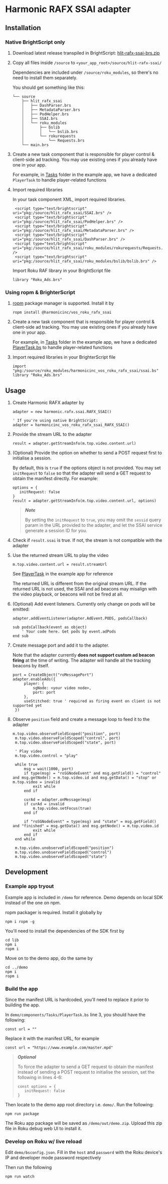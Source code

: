 # Harmonic RAFX SSAI adapter

## Installation
### Native BrightScript only
1. Download latest release transpiled in BrightScript: [hlit-rafx-ssai-brs.zip](https://github.com/harmonicinc-com/client-side-ad-tracking-roku/releases/latest/download/hlit-rafx-ssai-brs.zip)
    
2. Copy all files inside `/source` to `<your_app_root>/source/hlit-rafx-ssai/`

    Dependencies are included under `/source/roku_modules`, so there's no need to install them separately.

    You should get something like this:
    ```
    └── source
        ├── hlit_rafx_ssai
        │   ├── DashParser.brs
        │   ├── MetadataParser.brs
        │   ├── PodHelper.brs
        │   ├── SSAI.brs
        │   └── roku_modules
        │       ├── bslib
        │       │   └── bslib.brs
        │       └── rokurequests
        │           └── Requests.brs
        └── main.brs
    ```

3. Create a new task component that is responsible for player control & client-side ad tracking. You may use existing ones if you already have one in your app. 
   
   For example, in [Tasks](https://github.com/harmonicinc-com/client-side-ad-tracking-roku/tree/main/demo/components/Tasks) folder in the example app, we have a dedicated `PlayerTask` to handle player-related functions
4. Import required libraries

   In your task component XML, import required libraries.
   ```
    <script type="text/brightscript" uri="pkg:/source/hlit_rafx_ssai/SSAI.brs" />
    <script type="text/brightscript" uri="pkg:/source/hlit_rafx_ssai/PodHelper.brs" />
    <script type="text/brightscript" uri="pkg:/source/hlit_rafx_ssai/MetadataParser.brs" />
    <script type="text/brightscript" uri="pkg:/source/hlit_rafx_ssai/DashParser.brs" />
    <script type="text/brightscript" uri="pkg:/source/hlit_rafx_ssai/roku_modules/rokurequests/Requests.brs" />
    <script type="text/brightscript" uri="pkg:/source/hlit_rafx_ssai/roku_modules/bslib/bslib.brs" />
   ```
   Import Roku RAF library in your BrightScript file
   ```
   library "Roku_Ads.brs"
   ```

### Using ropm & BrighterScript
1. [ropm](https://github.com/rokucommunity/ropm) package manager is supported. Install it by
    ```
    ropm install @harmonicinc/vos_roku_rafx_ssai
    ```
1. Create a new task component that is responsible for player control & client-side ad tracking. You may use existing ones if you already have one in your app. 
   
   For example, in [Tasks](https://github.com/harmonicinc-com/client-side-ad-tracking-roku/tree/main/demo/components/Tasks) folder in the example app, we have a dedicated [PlayerTask.bs](https://github.com/harmonicinc-com/client-side-ad-tracking-roku/blob/main/demo/components/Tasks/PlayerTask.bs) to handle player-related functions
1. Import required libraries in your BrighterScript file
   ```
   import "pkg:/source/roku_modules/harmonicinc_vos_roku_rafx_ssai/ssai.bs"
   library "Roku_Ads.brs"
   ```

## Usage
1. Create Harmonic RAFX adapter by 
   ```
   adapter = new harmonic.rafx.ssai.RAFX_SSAI()

   ' If you're using native BrightScript:
   adapter = harmonicinc_vos_roku_rafx_ssai_RAFX_SSAI()
   ```
1. Provide the stream URL to the adapter
   ```
   result = adapter.getStreamInfo(m.top.video.content.url)
   ```
2. (Optional) Provide the option on whether to send a POST request first to initialise a session.
   
   By default, this is `true` if the options object is not provided. You may set `initRequest` to `false` so that the adapter will send a GET request to obtain the manifest directly. For example:

   ```
   options = {
      initRequest: false
   }
   result = adapter.getStreamInfo(m.top.video.content.url, options)
   ```

   > **_Note_**
   > 
   > By setting the `initRequest` to `true`, you may omit the `sessid` query param in the URL provided to the adapter, and let the SSAI service generate a session ID for you.

3. Check if `result.ssai` is true. If not, the stream is not compatible with the adapter
4. Use the returned stream URL to play the video
   ```
   m.top.video.content.url = result.streamUrl
   ```
   See [PlayerTask](https://github.com/harmonicinc-com/client-side-ad-tracking-roku/blob/main/demo/components/Tasks/PlayerTask.bs#L28) in the example app for reference

   The returned URL is different from the original stream URL. If the returned URL is not used, the SSAI and ad beacons may misalign with the video playback, or beacons will not be fired at all.
5. (Optional) Add event listeners. Currently only change on pods will be emitted:
   ```
   adapter.addEventListener(adapter.AdEvent.PODS, podsCallback)

   sub podsCallback(event as object)
       ' Your code here. Get pods by event.adPods
   end sub

   ```
6. Create message port and add it to the adapter. 
   
   Note that the adapter currently **does not support custom ad beacon firing** at the time of writing. The adapter will handle all the tracking beacons by itself.
   ```
   port = CreateObject("roMessagePort")
   adapter.enableAds({
        player: {
            sgNode: <your video node>,
            port: port
        },
        useStitched: true ' required as firing event on client is not supported yet
    })
   ```
7. Observe `position` field and create a message loop to feed it to the adapter
   ```
   m.top.video.observeFieldScoped("position", port)
    m.top.video.observeFieldScoped("control", port)
    m.top.video.observeFieldScoped("state", port)

    ' Play video
    m.top.video.control = "play"
    
    while true
        msg = wait(1000, port)
        if type(msg) = "roSGNodeEvent" and msg.getField() = "control" and msg.getNode() = m.top.video.id and msg.getData() = "stop" or m.top.video = invalid
            exit while
        end if
        
        curAd = adapter.onMessage(msg)
        if curAd = invalid
            m.top.video.setFocus(true)
        end if

        if "roSGNodeEvent" = type(msg) and "state" = msg.getField() and "finished" = msg.getData() and msg.getNode() = m.top.video.id
            exit while
        end if
    end while

    m.top.video.unobserveFieldScoped("position")
    m.top.video.unobserveFieldScoped("control")
    m.top.video.unobserveFieldScoped("state")
   ```

## Development
### Example app tryout
Example app is included in `/demo` for reference. Demo depends on local SDK instead of the one on npm.

ropm packager is required. Install it globally by
```
npm i ropm -g
```

You'll need to install the dependencies of the SDK first by
```
cd lib
npm i
ropm i
```

Move on to the demo app, do the same by
```
cd ../demo
npm i
ropm i
```

### Build the app
Since the manifest URL is hardcoded, you'll need to replace it prior to building the app.

In `demo/components/Tasks/PlayerTask.bs` line 3, you should have the following:
```
const url = ""
```
Replace it with the manifest URL, for example
```
const url = "https://www.example.com/master.mpd"
```

> **_Optional_**
>
> To force the adapter to send a GET request to obtain the manifest instead of sending a POST request to initialise the session, set the following in lines 4-6:
> ```
> const options = {
>    initRequest: false
> }
> ```

Then locate to the demo app root directory i.e. `demo/`. Run the following:

```
npm run package
```
The Roku app package will be saved as `/demo/out/demo.zip`. Upload this zip file in Roku debug web UI to install it.

### Develop on Roku w/ live reload
Edit `demo/bsconfig.json`. Fill in the `host` and `password` with the Roku device's IP and developer mode password respectively

Then run the following
```
npm run watch
```